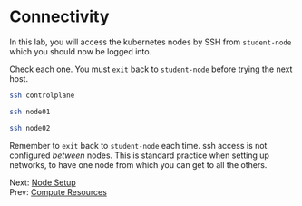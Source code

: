 # Connectivity

In this lab, you will access the kubernetes nodes by SSH from `student-node` which you should now be logged into.

Check each one. You must `exit` back to `student-node` before trying the next host.

```bash
ssh controlplane
```

```bash
ssh node01
```

```bash
ssh node02
```

Remember to `exit` back to `student-node` each time. ssh access is not configured *between* nodes. This is standard practice when setting up networks, to have one node from which you can get to all the others.


Next: [Node Setup](./generic/04-node-setup.md)<br>
Prev: [Compute Resources](02-compute-resources.md)
